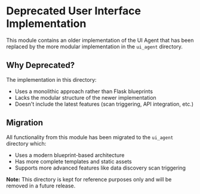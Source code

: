 # Deprecated User Interface Implementation

This module contains an older implementation of the UI Agent that has been replaced by the more modular implementation in the `ui_agent` directory.

## Why Deprecated?

The implementation in this directory:
- Uses a monolithic approach rather than Flask blueprints
- Lacks the modular structure of the newer implementation
- Doesn't include the latest features (scan triggering, API integration, etc.)

## Migration

All functionality from this module has been migrated to the `ui_agent` directory which:
- Uses a modern blueprint-based architecture
- Has more complete templates and static assets
- Supports more advanced features like data discovery scan triggering

**Note:** This directory is kept for reference purposes only and will be removed in a future release.
